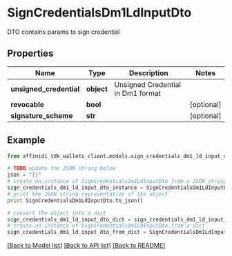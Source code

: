 # SignCredentialsDm1LdInputDto

DTO contains params to sign credential

## Properties

| Name                    | Type       | Description                       | Notes      |
| ----------------------- | ---------- | --------------------------------- | ---------- |
| **unsigned_credential** | **object** | Unsigned Credential in Dm1 format |
| **revocable**           | **bool**   |                                   | [optional] |
| **signature_scheme**    | **str**    |                                   | [optional] |

## Example

```python
from affinidi_tdk_wallets_client.models.sign_credentials_dm1_ld_input_dto import SignCredentialsDm1LdInputDto

# TODO update the JSON string below
json = "{}"
# create an instance of SignCredentialsDm1LdInputDto from a JSON string
sign_credentials_dm1_ld_input_dto_instance = SignCredentialsDm1LdInputDto.from_json(json)
# print the JSON string representation of the object
print SignCredentialsDm1LdInputDto.to_json()

# convert the object into a dict
sign_credentials_dm1_ld_input_dto_dict = sign_credentials_dm1_ld_input_dto_instance.to_dict()
# create an instance of SignCredentialsDm1LdInputDto from a dict
sign_credentials_dm1_ld_input_dto_from_dict = SignCredentialsDm1LdInputDto.from_dict(sign_credentials_dm1_ld_input_dto_dict)
```

[[Back to Model list]](../README.md#documentation-for-models) [[Back to API list]](../README.md#documentation-for-api-endpoints) [[Back to README]](../README.md)
